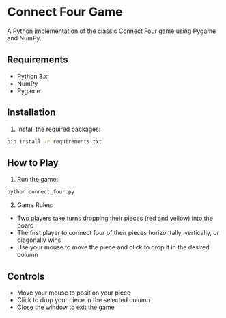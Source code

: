 # Connect Four Game

A Python implementation of the classic Connect Four game using Pygame and NumPy.

## Requirements
- Python 3.x
- NumPy
- Pygame

## Installation

1. Install the required packages:
```bash
pip install -r requirements.txt
```

## How to Play

1. Run the game:
```bash
python connect_four.py
```

2. Game Rules:
- Two players take turns dropping their pieces (red and yellow) into the board
- The first player to connect four of their pieces horizontally, vertically, or diagonally wins
- Use your mouse to move the piece and click to drop it in the desired column

## Controls
- Move your mouse to position your piece
- Click to drop your piece in the selected column
- Close the window to exit the game 